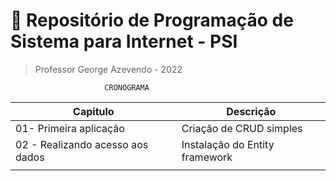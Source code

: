 # 📁 Repositório de **Programação de Sistema para Internet - PSI**
> Professor George Azevendo - 2022

                         CRONOGRAMA                              
| Capitulo                       |         Descrição                 |
|--------------------------------|-----------------------------------|
|01- Primeira aplicação          |    Criação de CRUD simples        |
|02 - Realizando acesso aos dados|    Instalação do Entity framework |
|                                |                                   |
